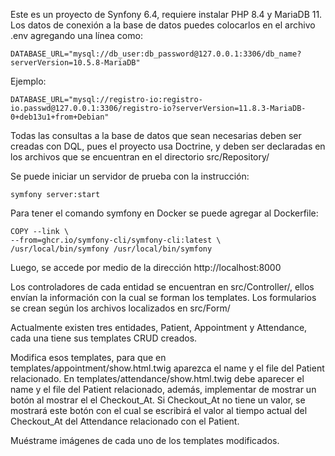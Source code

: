 Este es un proyecto de Synfony 6.4, requiere instalar PHP 8.4 y MariaDB 11. Los datos de conexión a la base de datos puedes colocarlos en el archivo .env agregando una línea como:

	DATABASE_URL="mysql://db_user:db_password@127.0.0.1:3306/db_name?serverVersion=10.5.8-MariaDB"

Ejemplo:

	DATABASE_URL="mysql://registro-io:registro-io.passwd@127.0.0.1:3306/registro-io?serverVersion=11.8.3-MariaDB-0+deb13u1+from+Debian"

Todas las consultas a la base de datos que sean necesarias deben ser creadas con DQL, pues el proyecto usa Doctrine, y deben ser declaradas en los archivos que se encuentran en el directorio src/Repository/

Se puede iniciar un servidor de prueba con la instrucción:

	symfony server:start

Para tener el comando symfony en Docker se puede agregar al Dockerfile:

	COPY --link \
    --from=ghcr.io/symfony-cli/symfony-cli:latest \
    /usr/local/bin/symfony /usr/local/bin/symfony

Luego, se accede por medio de la dirección http://localhost:8000

Los controladores de cada entidad se encuentran en src/Controller/, ellos envían la información con la cual se forman los templates. Los formularios se crean según los archivos localizados en src/Form/ 

Actualmente existen tres entidades, Patient, Appointment y Attendance, cada una tiene sus templates CRUD creados.

Modifica esos templates, para que en templates/appointment/show.html.twig aparezca el name y el file del Patient relacionado. En templates/attendance/show.html.twig debe aparecer el name y el file del Patient relacionado, además, implementar de mostrar un botón al mostrar el el Checkout_At. Si Checkout_At no tiene un valor, se mostrará este botón con el cual se escribirá el valor al tiempo actual del Checkout_At del Attendance relacionado con el Patient. 

Muéstrame imágenes de cada uno de los templates modificados.
